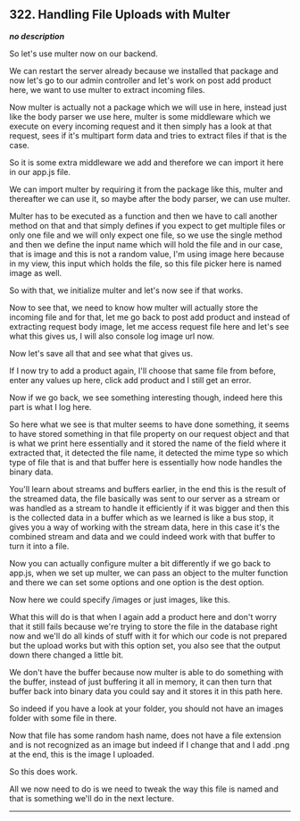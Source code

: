 ## 322. Handling File Uploads with Multer

<strong><em>no description</em></strong>

So let's use multer now on our backend. 

We can restart the server already because we installed that package and now
let's go to our admin controller and let's work on post add product here, we
want to use multer to extract incoming files. 

Now multer is actually not a package which we will use in here, instead just
like the body parser we use here, multer is some middleware which we execute on
every incoming request and it then simply has a look at that request, sees if
it's multipart form data and tries to extract files if that is the case. 

So it is some extra middleware we add and therefore we can import it here in our
app.js file. 

We can import multer by requiring it from the package like this, multer and
thereafter we can use it, so maybe after the body parser, we can use multer. 

Multer has to be executed as a function and then we have to call another method
on that and that simply defines if you expect to get multiple files or only one
file and we will only expect one file, so we use the single method and then we
define the input name which will hold the file and in our case, that is image
and this is not a random value, I'm using image here because in my view, this
input which holds the file, so this file picker here is named image as well. 

So with that, we initialize multer and let's now see if that works. 

Now to see that, we need to know how multer will actually store the incoming
file and for that, let me go back to post add product and instead of extracting
request body image, let me access request file here and let's see what this
gives us, I will also console log image url now. 

Now let's save all that and see what that gives us. 

If I now try to add a product again, I'll choose that same file from before,
enter any values up here, click add product and I still get an error. 

Now if we go back, we see something interesting though, indeed here this part is
what I log here. 

So here what we see is that multer seems to have done something, it seems to
have stored something in that file property on our request object and that is
what we print here essentially and it stored the name of the field where it
extracted that, it detected the file name, it detected the mime type so which
type of file that is and that buffer here is essentially how node handles the
binary data. 

You'll learn about streams and buffers earlier, in the end this is the result of
the streamed data, the file basically was sent to our server as a stream or was
handled as a stream to handle it efficiently if it was bigger and then this is
the collected data in a buffer which as we learned is like a bus stop, it gives
you a way of working with the stream data, here in this case it's the combined
stream and data and we could indeed work with that buffer to turn it into a
file. 

Now you can actually configure multer a bit differently if we go back to app.js,
when we set up multer, we can pass an object to the multer function and there we
can set some options and one option is the dest option. 

Now here we could specify /images or just images, like this. 

What this will do is that when I again add a product here and don't worry that
it still fails because we're trying to store the file in the database right now
and we'll do all kinds of stuff with it for which our code is not prepared but
the upload works but with this option set, you also see that the output down
there changed a little bit. 

We don't have the buffer because now multer is able to do something with the
buffer, instead of just buffering it all in memory, it can then turn that buffer
back into binary data you could say and it stores it in this path here. 

So indeed if you have a look at your folder, you should not have an images
folder with some file in there. 

Now that file has some random hash name, does not have a file extension and is
not recognized as an image but indeed if I change that and I add .png at the
end, this is the image I uploaded. 

So this does work. 

All we now need to do is we need to tweak the way this file is named and that is
something we'll do in the next lecture. 

---